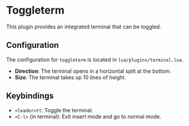 
# Toggleterm

This plugin provides an integrated terminal that can be toggled.

## Configuration

The configuration for `toggleterm` is located in `lua/plugins/terminal.lua`.

- **Direction**: The terminal opens in a horizontal split at the bottom.
- **Size**: The terminal takes up 10 lines of height.

## Keybindings

- `<leader>tt`: Toggle the terminal.
- `<C-l>` (in terminal): Exit insert mode and go to normal mode.
